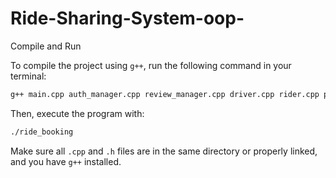 # Ride-Sharing-System-oop-


 Compile and Run

To compile the project using `g++`, run the following command in your terminal:

```bash
g++ main.cpp auth_manager.cpp review_manager.cpp driver.cpp rider.cpp premium_rider.cpp user.cpp ride.cpp driver_review.cpp subscription.cpp -o ride_booking
```

Then, execute the program with:

```bash
./ride_booking
```

Make sure all `.cpp` and `.h` files are in the same directory or properly linked, and you have `g++` installed.


